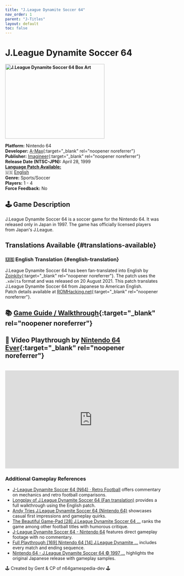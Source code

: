 ```yaml
---
title: "J.League Dynamite Soccer 64"
nav_order: 1
parent: "J-Titles"
layout: default
toc: false
---
```


# J.League Dynamite Soccer 64

<b>
<img src="https://www.n64gamespedia.com/wp-content/uploads/2025/01/5f7cbe00-0289-4da8-abd5-d0d5f8f8c5131.png" alt="J.League Dynamite Soccer 64 Box Art" width="320" height="240" />
</b>

**Platform:** Nintendo 64  
**Developer:** [A-Max](https://www.mobygames.com/company/a-max){:target="_blank" rel="noopener noreferrer"}  
**Publisher:** [Imagineer](https://en.wikipedia.org/wiki/Imagineer_(Japanese_company)){:target="_blank" rel="noopener noreferrer"}  
**Release Date (NTSC-JPN):** April 28, 1999  
[**Language Patch Available:**](#translations-available)<br>
🇺🇸 [English](#english-translation)  
**Genre:** Sports/Soccer  
**Players:** 1 - 4  
**Force Feedback:** No  

## 🕹️ Game Description
J.League Dynamite Soccer 64 is a soccer game for the Nintendo 64. It was released only in Japan in 1997. The game has officially licensed players from Japan's J.League.

## Translations Available {#translations-available}  
### 🇺🇸 English Translation {#english-translation}  
J.League Dynamite Soccer 64 has been fan-translated into English by [Zoinkity](https://www.romhacking.net/community/803/){:target="_blank" rel="noopener noreferrer"}. The patch uses the `.xdelta` format and was released on 20 August 2021. This patch translates J.League Dynamite Soccer 64 from Japanese to American English.  
Patch details available at [ROMHacking.net](https://www.romhacking.net/translations/6237/){:target="_blank" rel="noopener noreferrer"}.

## 📚 [Game Guide / Walkthrough](https://gamefaqs.gamespot.com/n64/574514-jleague-dynamite-soccer-64/faqs/79190){:target="_blank" rel="noopener noreferrer"}

## 🎥 Video Playthrough by [Nintendo 64 Ever](https://www.youtube.com/channel/UCJGb8I27ZXFM1Ox6qxc9Dlg){:target="_blank" rel="noopener noreferrer"}
<br />  
<iframe width="560" height="315" src="https://www.youtube.com/embed/m-gx4DBq_eo" title="J.League Dynamite Soccer 64 Gameplay by Nintendo 64 Ever" frameborder="0" allowfullscreen></iframe>

### Additional Gameplay References  
- [J-League Dynamite Soccer 64 (N64) · Retro Football](https://www.youtube.com/watch?v=7fZaYIKxMKI) offers commentary on mechanics and retro football comparisons.  
- [Longplay of J.League Dynamite Soccer 64 (Fan translation)](https://www.youtube.com/watch?v=-1YIM7gimZ8) provides a full walkthrough using the English patch.  
- [Andy Tries J.League Dynamite Soccer 64 (Nintendo 64)](https://www.youtube.com/watch?v=9Zi5Pdz3CPU) showcases casual first impressions and gameplay quirks.  
- [The Beautiful Game-Pad [28] J.League Dynamite Soccer 64 ...](https://www.youtube.com/watch?v=9DeawWv9wHI) ranks the game among other football titles with humorous critique.  
- [J-League Dynamite Soccer 64 - Nintendo 64](https://www.youtube.com/watch?v=m-gx4DBq_eo) features direct gameplay footage with no commentary.  
- [Full Playthrough [169] Nintendo 64 [14] J.League Dynamite ...](https://www.youtube.com/watch?v=dtZnz4v5cc4) includes every match and ending sequence.  
- [Nintendo 64 - J.League Dynamite Soccer 64 © 1997 ...](https://www.youtube.com/watch?v=onATO1O-oxU) highlights the original Japanese release with gameplay samples.

🕹️ Created by Gent & CP of n64gamespedia-dev 🕹️  
<!-- Vault Format: n64gamespedia-dev -->  
<!-- Protocol Source: _vault-specs/format-protocol.md -->
